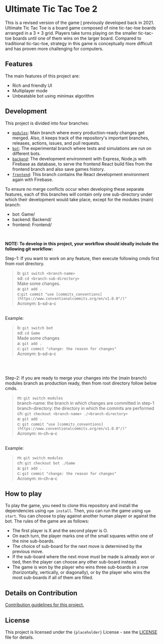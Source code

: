 # Ultimate Tic Tac Toe 2

This is a revised version of the game [I](https://github.com/PBJI) previously developed back in 2021. Ultimate Tic Tac Toe is a board game composed of nine tic-tac-toe boards arranged in a 3 × 3 grid. Players take turns playing on the smaller tic-tac-toe boards until one of them wins on the larger board. Compared to traditional tic-tac-toe, strategy in this game is conceptually more difficult and has proven more challenging for computers.

## Features

The main features of this project are:

- Rich and friendly UI
- Multiplayer mode
- Unbeatable bot using minimax algorithm

## Development

This project is divided into four branches:

- [`modules`](https://github.com/PBJI/ultimate-tic-tac-toe-2/tree/modules): Main branch where every production-ready changes get merged. Also, it keeps track of the repository's important branches, releases, actions, issues, and pull requests.
- [`bot`](https://github.com/PBJI/ultimate-tic-tac-toe-2/tree/bot): The experimental branch where tests and simulations are run on different bots.
- [`backend`](): The development environment with Express, Node.js with Firebase as database, to serve the frontend React build files from the frontend branch and also save games history.
- [`frontend`](): This branch contains the React development environment again with Firebase.

To ensure no merge conflicts occur when developing these separate features, each of this branches will contain only one sub-directory under which their development would take place, except for the modules (main) branch:
- bot: Game/
- backend: Backend/
- frontend: Frontend/
<br>

**NOTE: To develop in this project, your workflow should ideally include the following git workflow:**

Step-1: If you want to work on any feature, then execute following cmds first from root directory.
> b: ```git switch <branch-name>```<br>
> sd: ```cd <branch-sub-directory>```<br>
Make some changes.<br>
> a: ```git add .```<br>
> c:```git commit "use [commits_conventions](https://www.conventionalcommits.org/en/v1.0.0"/)"```<br>
> Acronym: b-sd-a-c<br>

<br>
Example:

> b: ```git switch bot```<br>
> sd: ```cd Game```<br>
> Made some changes<br>
> a: ```git add .```<br>
> c: ```git commit "change: the reason for changes"```<br>
> Acronym: b-sd-a-c <br>

<br><br>

Step-2: If you are ready to merge your changes into the (main branch) modules branch as production ready, then from root directory follow below cmds.
> m: ```git switch modules```<br>
> branch-name: the branch in which changes are committed in step-1 <br>
> branch-directory: the directory in which the commits are performed <br>
> ch: ```git checkout <branch-name> ./<branch-directory>```<br>
> a: ```git add .```<br>
> c: ```git commit "use [commits_conventions](https://www.conventionalcommits.org/en/v1.0.0"/)"```<br>
> Acronym: m-ch-a-c <br>

<br>
Example:

> m: ```git switch modules```<br>
> ch: ```git checkout bot ./Game ```<br>
> a: ```git add .```<br>
> c: ```git commit "change: the reason for changes"```<br>
> Acronym: m-ch-a-c

## How to play

To play the game, you need to clone this repository and install the dependencies using `npm install`. Then, you can run the game using `npm start`. You can choose to play against another human player or against the bot. The rules of the game are as follows:

- The first player is X and the second player is O.
- On each turn, the player marks one of the small squares within one of the nine sub-boards.
- The choice of sub-board for the next move is determined by the previous move.
- If the sub-board where the next move must be made is already won or tied, then the player can choose any other sub-board instead.
- The game is won by the player who wins three sub-boards in a row (horizontally, vertically, or diagonally), or by the player who wins the most sub-boards if all of them are filled.

## Details on Contribution

[Contribution guidelines for this project.](./contributors.md)

## License

This project is licensed under the `{placeholder}` License - see the [LICENSE](^1^) file for details.

<!-- (^1^): Input link to license file in place of that.-->
<!-- [`backend`](): Input link to backend branch in place of that.-->
<!-- [`frontend`](): Input link to frontend branch in place of that.-->
<!-- Please, improve the how to play section.-->
